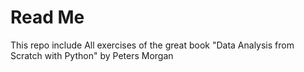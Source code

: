 #  Read Me
This repo include All exercises of the great book "Data Analysis from Scratch with Python" by Peters Morgan


